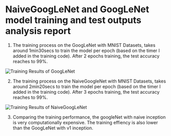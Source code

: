 # NaiveGoogLeNet and GoogLeNet model training and test outputs analysis report


1. The training process on the GoogLeNet with MNIST Datasets, takes around 1min30secs to train the model per epoch (based on the timer I added in the training code).
After 2 epochs training, the test accuracy reaches to 99%.

![Training Results of GoogLeNet](https://github.com/kuangzijian/UAlberta-Multimedia-Master-Program-MM811-2020-Assignment-2/blob/dev/Q4_mnist_googlenet/Test%20Results/train_googlenet_result.png)

2. The training process on the NaiveGoogleNet with MNIST Datasets, takes around 2min20secs to train the model per epoch (based on the timer I added in the training code).
After 3 epochs training, the test accuracy reaches to 99%.

![Training Results of NaiveGoogLeNet](https://github.com/kuangzijian/UAlberta-Multimedia-Master-Program-MM811-2020-Assignment-2/blob/dev/Q4_mnist_googlenet/Test%20Results/train_naive_googlenet_result.png)


3. Comparing the training performance, the googleNet with naive inception is very computationally expensive.
The training effiency is also lower than the GoogLeNet with v1 inception.

